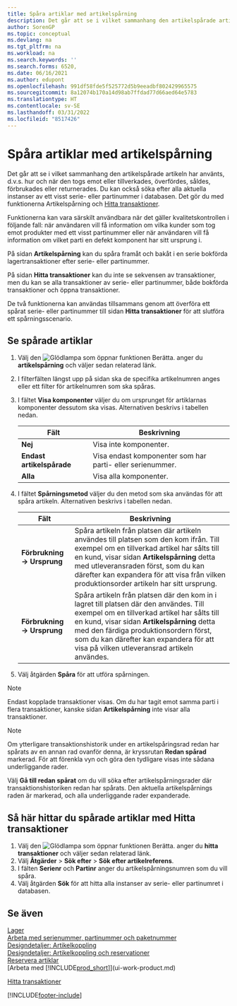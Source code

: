 ```yaml
---
title: Spåra artiklar med artikelspårning
description: Det går att se i vilket sammanhang den artikelspårade artikeln har använts, d.v.s. hur och när den togs emot, producerades eller returnerades med funktionerna Artikelspårning och Hitta poster.
author: SorenGP
ms.topic: conceptual
ms.devlang: na
ms.tgt_pltfrm: na
ms.workload: na
ms.search.keywords: ''
ms.search.forms: 6520,
ms.date: 06/16/2021
ms.author: edupont
ms.openlocfilehash: 991df58fde5f525772d5b9eeadbf802429965575
ms.sourcegitcommit: 8a12074b170a14d98ab7ffdad77d66aed64e5783
ms.translationtype: HT
ms.contentlocale: sv-SE
ms.lasthandoff: 03/31/2022
ms.locfileid: "8517426"
---
```

# <a name="trace-item-tracked-items"></a>Spåra artiklar med artikelspårning
Det går att se i vilket sammanhang den artikelspårade artikeln har använts, d.v.s. hur och när den togs emot eller tillverkades, överfördes, såldes, förbrukades eller returnerades. Du kan också söka efter alla aktuella instanser av ett visst serie- eller partinummer i databasen. Det gör du med funktionerna Artikelspårning och [Hitta transaktioner](ui-find-entries.md).  

Funktionerna kan vara särskilt användbara när det gäller kvalitetskontrollen i följande fall: när användaren vill få information om vilka kunder som tog emot produkter med ett visst partinummer eller när användaren vill få information om vilket parti en defekt komponent har sitt ursprung i.  

 På sidan **Artikelspårning** kan du spåra framåt och bakåt i en serie bokförda lagertransaktioner efter serie- eller partinummer.  

 På sidan **Hitta transaktioner** kan du inte se sekvensen av transaktioner, men du kan se alla transaktioner av serie- eller partinummer, både bokförda transaktioner och öppna transaktioner.  

 De två funktionerna kan användas tillsammans genom att överföra ett spårat serie- eller partinummer till sidan **Hitta transaktioner** för att slutföra ett spårningsscenario. <!-- For more information, see [Walkthrough: Tracing Serial-Lot Numbers](walkthrough-tracing-serial-lot-numbers.md).   -->

## <a name="to-trace-item-tracked-items"></a>Se spårade artiklar  

1.  Välj den ![Glödlampa som öppnar funktionen Berätta.](media/ui-search/search_small.png "Berätta för mig vad du vill göra") anger du **artikelspårning** och väljer sedan relaterad länk.  
2.  I filterfälten längst upp på sidan ska de specifika artikelnumren anges eller ett filter för artikelnumren som ska spåras.  
3.  I fältet **Visa komponenter** väljer du om ursprunget för artiklarnas komponenter dessutom ska visas. Alternativen beskrivs i tabellen nedan.  

    |Fält|Beskrivning|  
    |----------------------------------|---------------------------------------|  
    |**Nej**|Visa inte komponenter.|  
    |**Endast artikelspårade**|Visa endast komponenter som har parti- eller serienummer.|  
    |**Alla**|Visa alla komponenter.|  

4.  I fältet **Spårningsmetod** väljer du den metod som ska användas för att spåra artikeln. Alternativen beskrivs i tabellen nedan.  

    |Fält|Beskrivning|  
    |----------------------------------|---------------------------------------|  
    |**Förbrukning-> Ursprung**|Spåra artikeln från platsen där artikeln användes till platsen som den kom ifrån. Till exempel om en tillverkad artikel har sålts till en kund, visar sidan **Artikelspårning** detta med utleveransraden först, som du kan därefter kan expandera för att visa från vilken produktionsorder artikeln har sitt ursprung.|  
    |**Förbrukning-> Ursprung**|Spåra artikeln från platsen där den kom in i lagret till platsen där den användes. Till exempel om en tillverkad artikel har sålts till en kund, visar sidan **Artikelspårning** detta med den färdiga produktionsordern först, som du kan därefter kan expandera för att visa på vilken utleveransrad artikeln användes.|  

5.  Välj åtgärden **Spåra** för att utföra spårningen.  

> [!NOTE]  
>  Endast kopplade transaktioner visas. Om du har tagit emot samma parti i flera transaktioner, kanske sidan **Artikelspårning** inte visar alla transaktioner.   

> [!NOTE]  
>  Om ytterligare transaktionshistorik under en artikelspåringsrad redan har spårats av en annan rad ovanför denna, är kryssrutan **Redan spårad** markerad. För att förenkla vyn och göra den tydligare visas inte sådana underliggande rader.  
>   
>  Välj **Gå till redan spårat** om du vill söka efter artikelspårningsrader där transaktionshistoriken redan har spårats. Den aktuella artikelspårnings raden är markerad, och alla underliggande rader expanderade.  

## <a name="to-find-item-tracked-items-with-find-entries"></a>Så här hittar du spårade artiklar med Hitta transaktioner  

1. Välj den ![Glödlampa som öppnar funktionen Berätta.](media/ui-search/search_small.png "Berätta för mig vad du vill göra") anger du **hitta transaktioner** och väljer sedan relaterad länk.  
2. Välj **Åtgärder** > **Sök efter** > **Sök efter artikelreferens**.
3. I fälten **Serienr** och **Partinr** anger du artikelspårningsnumren som du vill spåra.  
4. Välj åtgärden **Sök** för att hitta alla instanser av serie- eller partinumret i databasen.  

## <a name="see-also"></a>Se även

[Lager](inventory-manage-inventory.md)  
[Arbeta med serienummer, partinummer och paketnummer](inventory-how-work-item-tracking.md)  
[Designdetaljer: Artikelkoppling](design-details-item-tracking.md)  
[Designdetaljer: Artikelkoppling och reservationer](design-details-item-tracking-and-reservations.md)  
[Reservera artiklar](inventory-how-to-reserve-items.md)  
[Arbeta med [!INCLUDE[prod_short](includes/prod_short.md)]](ui-work-product.md)  
<!-- [Walkthrough: Tracing Serial-Lot Numbers](walkthrough-tracing-serial-lot-numbers.md)   -->
[Hitta transaktioner](ui-find-entries.md)  


[!INCLUDE[footer-include](includes/footer-banner.md)]